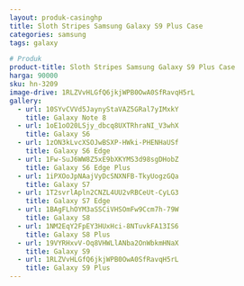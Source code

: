 ```yaml
---
layout: produk-casinghp
title: Sloth Stripes Samsung Galaxy S9 Plus Case
categories: samsung
tags: galaxy

# Produk
product-title: Sloth Stripes Samsung Galaxy S9 Plus Case
harga: 90000
sku: hn-3209
image-drive: 1RLZVvHLGfQ6jkjWPB0OwA0SfRavqH5rL
gallery:
  - url: 10SYvCVVd5JaynyStaVAZ5GRal7yIMxkY
    title: Galaxy Note 8
  - url: 1oE1oO20LSjy_dbcq8UXTRhraNI_V3whX
    title: Galaxy S6
  - url: 1zON3kLvcXSOJwBSXP-HWki-PHENHaUSf
    title: Galaxy S6 Edge
  - url: 1Fw-SuJ6WW8Z5xE9bXKYMS3d98sgDHobZ
    title: Galaxy S6 Edge Plus
  - url: 1iPXOoJpNAajVyDcSNXNFB-TkyUogzGQa
    title: Galaxy S7
  - url: 1T2svrlApln2CNZL4UU2vRBCeUt-CyLG3
    title: Galaxy S7 Edge
  - url: 1BAgFLhOYM3aSSCiVHSOmFw9Ccm7h-79W
    title: Galaxy S8
  - url: 1NM2EqY2FpEY3HUxHci-8NTuvkFA13IS6
    title: Galaxy S8 Plus
  - url: 19VYRHxvV-Oq8VHWLlANba2OnWbkmHNaX
    title: Galaxy S9
  - url: 1RLZVvHLGfQ6jkjWPB0OwA0SfRavqH5rL
    title: Galaxy S9 Plus
---
```

